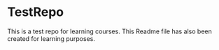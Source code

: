 # TestRepo
This is a test repo for learning courses.
This Readme file has also been created for learning purposes. 
